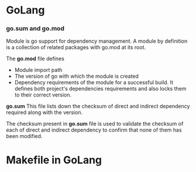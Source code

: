 # GoLang

### go.sum and go.mod
Module is go support for dependency management. A module by definition is a collection of related packages with go.mod at its root.

The **go.mod** file defines
- Module import path
- The version of go with which the module is created
- Dependency requirements of the module for a successful build. It defines both project's dependencies requirements and also locks them to their correct version.


**go.sum**
This file lists down the checksum of direct and indirect dependency required along with the version.

The checksum present in **go.sum** file is used to validate the checksum of each of direct and indirect dependency to confirm that none of them has been modified.


# Makefile in GoLang